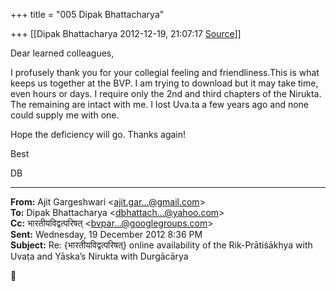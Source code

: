 +++
title = "005 Dipak Bhattacharya"

+++
[[Dipak Bhattacharya	2012-12-19, 21:07:17 [Source](https://groups.google.com/g/bvparishat/c/ZJ-thFWaKiU)]]



Dear learned colleagues,

I profusely thank you for your collegial feeling and friendliness.This is what keeps us together at the BVP. I am trying to download but it may take time, even hours or days. I require only the 2nd and third chapters of the Nirukta. The remaining are intact with me. I lost Uva.ta a few years ago and none could supply me with one.

Hope the deficiency will go. Thanks again!

Best

DB  

  

------------------------------------------------------------------------

**From:** Ajit Gargeshwari \<[ajit.gar...@gmail.com]()\>  
**To:** Dipak Bhattacharya \<[dbhattach...@yahoo.com]()\>  
**Cc:** भारतीयविद्वत्परिषत् \<[bvpar...@googlegroups.com]()\>  
**Sent:** Wednesday, 19 December 2012 8:36 PM  
**Subject:** Re: {भारतीयविद्वत्परिषत्} online availability of the Rik-Prātiśākhya with Uvaṭa and Yāska’s Nirukta with Durgācārya  



